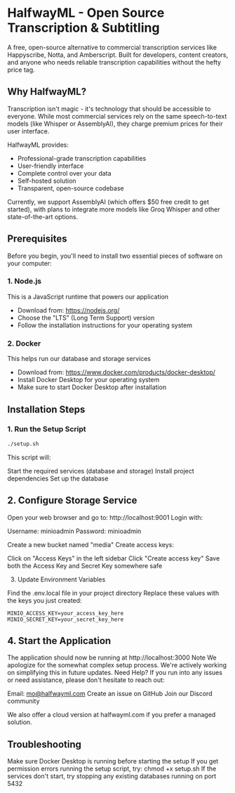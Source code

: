 # HalfwayML - Open Source Transcription & Subtitling

A free, open-source alternative to commercial transcription services like Happyscribe, Notta, and Amberscript. Built for developers, content creators, and anyone who needs reliable transcription capabilities without the hefty price tag.

## Why HalfwayML?

Transcription isn't magic - it's technology that should be accessible to everyone. While most commercial services rely on the same speech-to-text models (like Whisper or AssemblyAI), they charge premium prices for their user interface.

HalfwayML provides:
- Professional-grade transcription capabilities
- User-friendly interface 
- Complete control over your data
- Self-hosted solution
- Transparent, open-source codebase

Currently, we support AssemblyAI (which offers $50 free credit to get started), with plans to integrate more models like Groq Whisper and other state-of-the-art options.

## Prerequisites

Before you begin, you'll need to install two essential pieces of software on your computer:

### 1. Node.js
This is a JavaScript runtime that powers our application

- Download from: https://nodejs.org/
- Choose the "LTS" (Long Term Support) version 
- Follow the installation instructions for your operating system

### 2. Docker
This helps run our database and storage services

- Download from: https://www.docker.com/products/docker-desktop/
- Install Docker Desktop for your operating system
- Make sure to start Docker Desktop after installation

## Installation Steps

### 1. Run the Setup Script
```bash
./setup.sh
```
This script will:

Start the required services (database and storage)
Install project dependencies
Set up the database

## 2. Configure Storage Service

Open your web browser and go to: http://localhost:9001
Login with:

Username: minioadmin
Password: minioadmin


Create a new bucket named "media"
Create access keys:

Click on "Access Keys" in the left sidebar
Click "Create access key"
Save both the Access Key and Secret Key somewhere safe



3. Update Environment Variables

Find the .env.local file in your project directory
Replace these values with the keys you just created:
```env
MINIO_ACCESS_KEY=your_access_key_here
MINIO_SECRET_KEY=your_secret_key_here
```
## 4. Start the Application
The application should now be running at http://localhost:3000
Note
We apologize for the somewhat complex setup process. We're actively working on simplifying this in future updates.
Need Help?
If you run into any issues or need assistance, please don't hesitate to reach out:

Email: mo@halfwayml.com
Create an issue on GitHub
Join our Discord community

We also offer a cloud version at halfwayml.com if you prefer a managed solution.
## Troubleshooting

Make sure Docker Desktop is running before starting the setup
If you get permission errors running the setup script, try: chmod +x setup.sh
If the services don't start, try stopping any existing databases running on port 5432